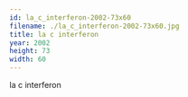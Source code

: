 ```yaml
---
id: la_c_interferon-2002-73x60
filename: ./la_c_interferon-2002-73x60.jpg
title: la c interferon
year: 2002
height: 73
width: 60
---
```


la c interferon
